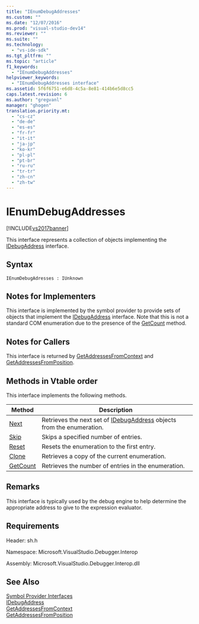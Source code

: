 ```yaml
---
title: "IEnumDebugAddresses"
ms.custom: ""
ms.date: "12/07/2016"
ms.prod: "visual-studio-dev14"
ms.reviewer: ""
ms.suite: ""
ms.technology: 
  - "vs-ide-sdk"
ms.tgt_pltfrm: ""
ms.topic: "article"
f1_keywords: 
  - "IEnumDebugAddresses"
helpviewer_keywords: 
  - "IEnumDebugAddresses interface"
ms.assetid: 5f6f6751-e6d8-4c5a-8e81-414b6e5d8cc5
caps.latest.revision: 6
ms.author: "gregvanl"
manager: "ghogen"
translation.priority.mt: 
  - "cs-cz"
  - "de-de"
  - "es-es"
  - "fr-fr"
  - "it-it"
  - "ja-jp"
  - "ko-kr"
  - "pl-pl"
  - "pt-br"
  - "ru-ru"
  - "tr-tr"
  - "zh-cn"
  - "zh-tw"
---
```

# IEnumDebugAddresses
[!INCLUDE[vs2017banner](../../../code-quality/includes/vs2017banner.md)]

This interface represents a collection of objects implementing the [IDebugAddress](../../../extensibility/debugger/reference/idebugaddress.md) interface.  
  
## Syntax  
  
```  
IEnumDebugAdresses : IUnknown  
```  
  
## Notes for Implementers  
 This interface is implemented by the symbol provider to provide sets of objects that implement the [IDebugAddress](../../../extensibility/debugger/reference/idebugaddress.md) interface. Note that this is not a standard COM enumeration due to the presence of the [GetCount](../../../extensibility/debugger/reference/ienumdebugaddresses--getcount.md) method.  
  
## Notes for Callers  
 This interface is returned by [GetAddressesFromContext](../../../extensibility/debugger/reference/idebugsymbolprovider--getaddressesfromcontext.md) and [GetAddressesFromPosition](../../../extensibility/debugger/reference/idebugsymbolprovider--getaddressesfromposition.md).  
  
## Methods in Vtable order  
 This interface implements the following methods.  
  
|Method|Description|  
|------------|-----------------|  
|[Next](../../../extensibility/debugger/reference/ienumdebugaddresses--next.md)|Retrieves the next set of [IDebugAddress](../../../extensibility/debugger/reference/idebugaddress.md) objects from the enumeration.|  
|[Skip](../../../extensibility/debugger/reference/ienumdebugaddresses--skip.md)|Skips a specified number of entries.|  
|[Reset](../../../extensibility/debugger/reference/ienumdebugaddresses--reset.md)|Resets the enumeration to the first entry.|  
|[Clone](../../../extensibility/debugger/reference/ienumdebugaddresses--clone.md)|Retrieves a copy of the current enumeration.|  
|[GetCount](../../../extensibility/debugger/reference/ienumdebugaddresses--getcount.md)|Retrieves the number of entries in the enumeration.|  
  
## Remarks  
 This interface is typically used by the debug engine to help determine the appropriate address to give to the expression evaluator.  
  
## Requirements  
 Header: sh.h  
  
 Namespace: Microsoft.VisualStudio.Debugger.Interop  
  
 Assembly: Microsoft.VisualStudio.Debugger.Interop.dll  
  
## See Also  
 [Symbol Provider Interfaces](../../../extensibility/debugger/reference/symbol-provider-interfaces.md)   
 [IDebugAddress](../../../extensibility/debugger/reference/idebugaddress.md)   
 [GetAddressesFromContext](../../../extensibility/debugger/reference/idebugsymbolprovider--getaddressesfromcontext.md)   
 [GetAddressesFromPosition](../../../extensibility/debugger/reference/idebugsymbolprovider--getaddressesfromposition.md)